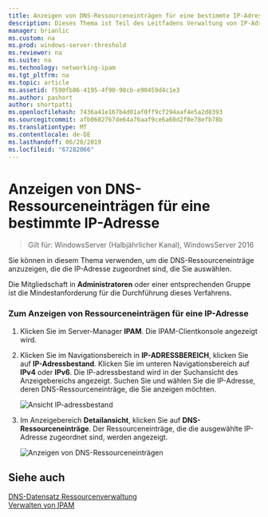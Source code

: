 ```yaml
---
title: Anzeigen von DNS-Ressourceneinträgen für eine bestimmte IP-Adresse
description: Dieses Thema ist Teil des Leitfadens Verwaltung von IP-Adressverwaltung (IPAM) in Windows Server 2016.
manager: brianlic
ms.custom: na
ms.prod: windows-server-threshold
ms.reviewer: na
ms.suite: na
ms.technology: networking-ipam
ms.tgt_pltfrm: na
ms.topic: article
ms.assetid: f590fb86-4195-4f90-98cb-e90459d4c1e3
ms.author: pashort
author: shortpatti
ms.openlocfilehash: 7436a41e167b4d01af0ff9cf294aaf4e5a2d8393
ms.sourcegitcommit: afb0602767de64a76aaf9ce6a60d2f0e78efb78b
ms.translationtype: MT
ms.contentlocale: de-DE
ms.lasthandoff: 06/20/2019
ms.locfileid: "67282066"
---
```

# <a name="view-dns-resource-records-for-a-specific-ip-address"></a>Anzeigen von DNS-Ressourceneinträgen für eine bestimmte IP-Adresse

>Gilt für: WindowsServer (Halbjährlicher Kanal), WindowsServer 2016

Sie können in diesem Thema verwenden, um die DNS-Ressourceneinträge anzuzeigen, die die IP-Adresse zugeordnet sind, die Sie auswählen.  
  
Die Mitgliedschaft in **Administratoren** oder einer entsprechenden Gruppe ist die Mindestanforderung für die Durchführung dieses Verfahrens.  
  
### <a name="to-view-resource-records-for-an-ip-address"></a>Zum Anzeigen von Ressourceneinträgen für eine IP-Adresse  
  
1.  Klicken Sie im Server-Manager **IPAM**. Die IPAM-Clientkonsole angezeigt wird.  
  
2.  Klicken Sie im Navigationsbereich in **IP-ADRESSBEREICH**, klicken Sie auf **IP-Adressbestand**. Klicken Sie im unteren Navigationsbereich auf **IPv4** oder **IPv6**. Die IP-adressbestand wird in der Suchansicht des Anzeigebereichs angezeigt. Suchen Sie und wählen Sie die IP-Adresse, deren DNS-Ressourceneinträge, die Sie anzeigen möchten.  
  
    ![Ansicht IP-adressbestand](../../media/View-DNS-Resource-Records-for-a-Specific-IP-Address/ipam_IPInventory_01.jpg)  
  
3.  Im Anzeigebereich **Detailansicht**, klicken Sie auf **DNS-Ressourceneinträge**. Der Ressourceneinträge, die die ausgewählte IP-Adresse zugeordnet sind, werden angezeigt.  
  
    ![Anzeigen von DNS-Ressourceneinträgen](../../media/View-DNS-Resource-Records-for-a-Specific-IP-Address/ipam_IPInventory_02.jpg)  
  
## <a name="see-also"></a>Siehe auch  
[DNS-Datensatz Ressourcenverwaltung](DNS-Resource-Record-Management.md)  
[Verwalten von IPAM](Manage-IPAM.md)  
  


